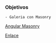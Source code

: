 ### Objetivos
    - Galeria con Masonry

[Angular Masonry](https://github.com/passy/angular-masonry)

[Enlace](ejemplos/angular.masonry/)